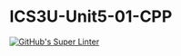 # ICS3U-Unit5-01-CPP

[![GitHub's Super Linter](https://github.com/Dahrio-Francois/ICS3U-Unit5-01-CPP/workflows/GitHub's%20Super%20Linter/badge.svg)](https://github.com/Dahrio-Francois/ICS3U-Unit5-01-CPP/actions)
